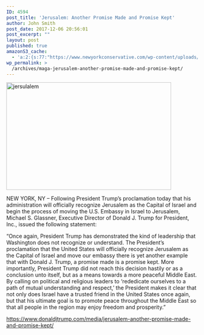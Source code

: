 ```yaml
---
ID: 4594
post_title: 'Jerusalem: Another Promise Made and Promise Kept'
author: John Smith
post_date: 2017-12-06 20:56:01
post_excerpt: ""
layout: post
published: true
amazonS3_cache:
  - 'a:2:{s:77:"https://www.newyorkconservative.com/wp-content/uploads/2017/12/jersulalem.jpg";i:4595;s:95:"https://s3.amazonaws.com/newyorkconservative/wp-content/uploads/2017/12/06205434/jersulalem.jpg";i:4595;}'
wp_permalink: >
  /archives/maga-jerusalem-another-promise-made-and-promise-kept/
---
```

<a href="https://www.newyorkconservative.com/wp-content/uploads/2017/12/jersulalem.jpg"><img class="alignnone wp-image-4595" src="https://www.newyorkconservative.com/wp-content/uploads/2017/12/jersulalem.jpg" alt="jersulalem" width="434" height="283" /></a>

NEW YORK, NY – Following President Trump’s proclamation today that his administration will officially recognize Jerusalem as the Capital of Israel and begin the process of moving the U.S. Embassy in Israel to Jerusalem, Michael S. Glassner, Executive Director of Donald J. Trump for President, Inc., issued the following statement:

“Once again, President Trump has demonstrated the kind of leadership that Washington does not recognize or understand. The President’s proclamation that the United States will officially recognize Jerusalem as the Capital of Israel and move our embassy there is yet another example that with Donald J. Trump, a promise made is a promise kept. More importantly, President Trump did not reach this decision hastily or as a conclusion unto itself, but as a means towards a more peaceful Middle East. By calling on political and religious leaders to ‘rededicate ourselves to a path of mutual understanding and respect,’ the President makes it clear that not only does Israel have a trusted friend in the United States once again, but that his ultimate goal is to promote peace throughout the Middle East so that all people in the region may enjoy freedom and prosperity.”

<a href="https://www.donaldjtrump.com/media/jerusalem-another-promise-made-and-promise-kept/">https://www.donaldjtrump.com/media/jerusalem-another-promise-made-and-promise-kept/</a>